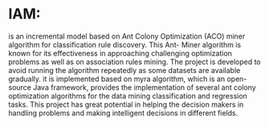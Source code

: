# IAM:
is an incremental model based on Ant Colony Optimization (ACO) miner algorithm for classification rule discovery. This Ant- Miner algorithm is known for its effectiveness in approaching challenging optimization problems as well as on association rules mining. The project is developed to avoid running the algorithm repeatedly as some datasets are available gradually. it is implemented based on myra algorithm, which is an open-source Java framework, provides the implementation of several ant colony optimization algorithms for the data mining classification and regression tasks. This project has great potential in helping the decision makers  in handling problems and making intelligent decisions in different fields.
